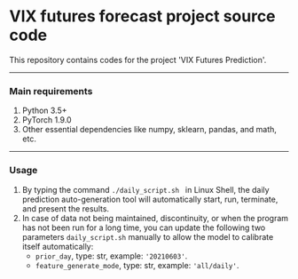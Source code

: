 # VIX futures forecast project source code

This repository contains codes for the project 'VIX Futures Prediction'. 


---
### Main requirements
1. Python 3.5+
2. PyTorch 1.9.0
3. Other essential dependencies like numpy, sklearn, pandas, and math, etc.


---
### Usage
1. By typing the command ```./daily_script.sh ``` in Linux Shell, the daily prediction auto-generation tool will automatically start, run, terminate, and present the results.
2. In case of data not being maintained, discontinuity, or when the program has not been run for a long time, you can update the following two parameters ```daily_script.sh``` manually to allow the model to calibrate itself automatically:
     - ```prior_day```, type: str, example: ```'20210603'```.
     - ```feature_generate_mode```, type: str, example: ```'all/daily'```.








